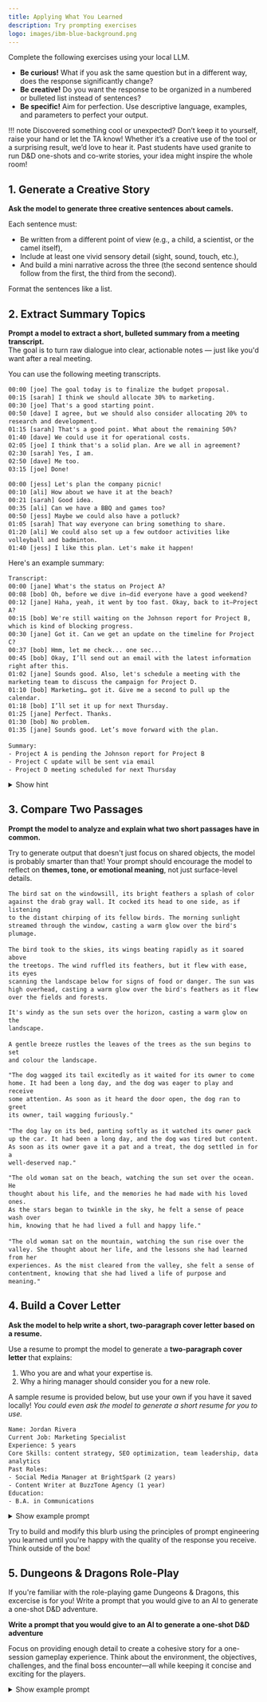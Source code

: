 ```yaml
---
title: Applying What You Learned
description: Try prompting exercises
logo: images/ibm-blue-background.png
---
```


Complete the following exercises using your local LLM.

- **Be curious!** What if you ask the same question but in a different way, does the response significantly change?
- **Be creative!** Do you want the response to be organized in a numbered or bulleted list instead of sentences?
- **Be specific!** Aim for perfection. Use descriptive language, examples, and parameters to perfect your output.

!!! note
    Discovered something cool or unexpected? Don’t keep it to yourself, raise your hand or let the TA know!
    Whether it’s a creative use of the tool or a surprising result, we’d love to hear it.
    Past students have used granite to run D&D one-shots and co-write stories, your idea might inspire the whole room!

## 1. Generate a Creative Story

**Ask the model to generate three creative sentences about camels.**

Each sentence must:

- Be written from a different point of view (e.g., a child, a scientist, or the camel itself),
- Include at least one vivid sensory detail (sight, sound, touch, etc.),
- And build a mini narrative across the three (the second sentence should follow from the first, the third from the second).

Format the sentences like a list.

## 2. Extract Summary Topics

**Prompt a model to extract a short, bulleted summary from a meeting transcript.**  
The goal is to turn raw dialogue into clear, actionable notes — just like you'd want after a real meeting. 

You can use the following meeting transcripts.

```
00:00 [joe] The goal today is to finalize the budget proposal.
00:15 [sarah] I think we should allocate 30% to marketing.
00:30 [joe] That's a good starting point.
00:50 [dave] I agree, but we should also consider allocating 20% to research and development.
01:15 [sarah] That's a good point. What about the remaining 50%?
01:40 [dave] We could use it for operational costs.
02:05 [joe] I think that's a solid plan. Are we all in agreement?
02:30 [sarah] Yes, I am.
02:50 [dave] Me too.
03:15 [joe] Done!
```

```
00:00 [jess] Let's plan the company picnic!
00:10 [ali] How about we have it at the beach?
00:21 [sarah] Good idea.
00:35 [ali] Can we have a BBQ and games too?
00:50 [jess] Maybe we could also have a potluck?
01:05 [sarah] That way everyone can bring something to share.
01:20 [ali] We could also set up a few outdoor activities like volleyball and badminton.
01:40 [jess] I like this plan. Let's make it happen!
```

Here's an example summary:

```
Transcript:
00:00 [jane] What's the status on Project A?
00:08 [bob] Oh, before we dive in—did everyone have a good weekend?
00:12 [jane] Haha, yeah, it went by too fast. Okay, back to it—Project A?
00:15 [bob] We're still waiting on the Johnson report for Project B, which is kind of blocking progress.
00:30 [jane] Got it. Can we get an update on the timeline for Project C?
00:37 [bob] Hmm, let me check... one sec...
00:45 [bob] Okay, I’ll send out an email with the latest information right after this.
01:02 [jane] Sounds good. Also, let's schedule a meeting with the marketing team to discuss the campaign for Project D.
01:10 [bob] Marketing… got it. Give me a second to pull up the calendar.
01:18 [bob] I’ll set it up for next Thursday.
01:25 [jane] Perfect. Thanks.
01:30 [bob] No problem.
01:35 [jane] Sounds good. Let’s move forward with the plan.

Summary:
- Project A is pending the Johnson report for Project B
- Project C update will be sent via email
- Project D meeting scheduled for next Thursday
```

<details>
<summary> Show hint </summary>
Try prompting like this:

"Summarize the following meeting transcript as a short bulleted list of key decisions and discussion points."

Then paste in the transcript and see what the model gives you. Ask yourself:

- Are the bullets focused and concise?
- Did the model include only important information?
- Did it ignore filler or small talk?
</details>

## 3. Compare Two Passages

**Prompt the model to analyze and explain what two short passages have in common.**

Try to generate output that doesn't just focus on shared objects, the model is probably smarter than that! Your prompt should encourage the model to reflect on **themes, tone, or emotional meaning**, not just surface-level details.

```
The bird sat on the windowsill, its bright feathers a splash of color
against the drab gray wall. It cocked its head to one side, as if listening
to the distant chirping of its fellow birds. The morning sunlight
streamed through the window, casting a warm glow over the bird's
plumage.

The bird took to the skies, its wings beating rapidly as it soared above
the treetops. The wind ruffled its feathers, but it flew with ease, its eyes
scanning the landscape below for signs of food or danger. The sun was
high overhead, casting a warm glow over the bird's feathers as it flew
over the fields and forests.
```

```
It's windy as the sun sets over the horizon, casting a warm glow on the 
landscape.

A gentle breeze rustles the leaves of the trees as the sun begins to set 
and colour the landscape.
```

```
"The dog wagged its tail excitedly as it waited for its owner to come
home. It had been a long day, and the dog was eager to play and receive
some attention. As soon as it heard the door open, the dog ran to greet
its owner, tail wagging furiously."

"The dog lay on its bed, panting softly as it watched its owner pack
up the car. It had been a long day, and the dog was tired but content.
As soon as its owner gave it a pat and a treat, the dog settled in for a
well-deserved nap."
```

```
"The old woman sat on the beach, watching the sun set over the ocean. He
thought about his life, and the memories he had made with his loved ones.
As the stars began to twinkle in the sky, he felt a sense of peace wash over
him, knowing that he had lived a full and happy life."

"The old woman sat on the mountain, watching the sun rise over the
valley. She thought about her life, and the lessons she had learned from her
experiences. As the mist cleared from the valley, she felt a sense of
contentment, knowing that she had lived a life of purpose and meaning."
```

## 4. Build a Cover Letter

**Ask the model to help write a short, two-paragraph cover letter based on a resume.**

Use a resume to prompt the model to generate a **two-paragraph cover letter** that explains:

1. Who you are and what your expertise is.
2. Why a hiring manager should consider you for a new role.

A sample resume is provided below, but use your own if you have it saved locally! *You could even ask the model to generate a short resume for you to use.*

```
Name: Jordan Rivera
Current Job: Marketing Specialist
Experience: 5 years
Core Skills: content strategy, SEO optimization, team leadership, data analytics
Past Roles:
- Social Media Manager at BrightSpark (2 years)
- Content Writer at BuzzTone Agency (1 year)
Education: 
- B.A. in Communications
```

<details>
<summary> Show example prompt </summary>
```
The following text is my resume for my career up 
until my most recent job. I am [current job] with
[years of experience] considered a highly skilled 
individual in [core skill set]. I want to build a
two paragraph explanation about why someone should
hire me for a role with both my current skill set 
and previous experience.
```

![](../images/anythingllm_resume.png)

The response I received has room for improvement, but gives me something to work with!
</details>

Try to build and modify this blurb using the principles of prompt engineering you learned until you're happy with the quality of the response you receive. Think outside of the box!

## 5. Dungeons & Dragons Role-Play

If you're familiar with the role-playing game Dungeons & Dragons, this excercise is for you! Write a prompt that you would give to an AI to generate a one-shot D&D adventure.

**Write a prompt that you would give to an AI to generate a one-shot D&D adventure**

Focus on providing enough detail to create a cohesive story for a one-session gameplay experience. 
Think about the environment, the objectives, challenges, and the final boss encounter—all while keeping it concise and exciting for the players.

<details>
<summary> Show example prompt </summary>
```
Generate a self-contained dungeon adventure for a party of 4 adventurers,
set in a [specific environment like a forgotten temple or an abandoned mine],
with a clear objective, unique challenges, and a memorable boss encounter,
all designed to be completed in a single session of gameplay
```

The best part of this prompt is that you can take the output and extend or shorten the portions it starts with, and tailor the story to your adventurers' needs!
</details>
